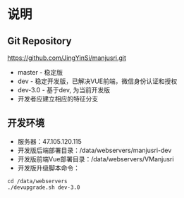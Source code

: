 # 说明
## Git Repository
https://github.com/JingYinSi/manjusri.git
* master - 稳定版
* dev - 稳定开发版，已解决VUE前端，微信身份认证和授权
* dev-3.0 - 基于dev, 为当前开发版
* 开发者应建立相应的特征分支

## 开发环境
* 服务器：47.105.120.115
* 开发版后端部署目录：/data/webservers/manjusri-dev
* 开发版前端Vue部署目录：/data/webservers/VManjusri
* 开发版升级脚本命令：
```
cd /data/webservers
./devupgrade.sh dev-3.0

```
